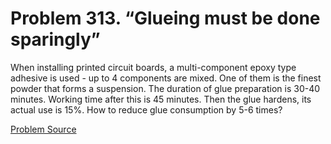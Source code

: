 # Problem 313. “Glueing must be done sparingly”

When installing printed circuit boards, a multi-component epoxy type adhesive is used - up to 4 components are mixed. One of them is the finest powder that forms a suspension. The duration of glue preparation is 30-40 minutes. Working time after this is 45 minutes. Then the glue hardens, its actual use is 15%. How to reduce glue consumption by 5-6 times?

[Problem Source](https://www.trizland.ru/tasks/5153/)